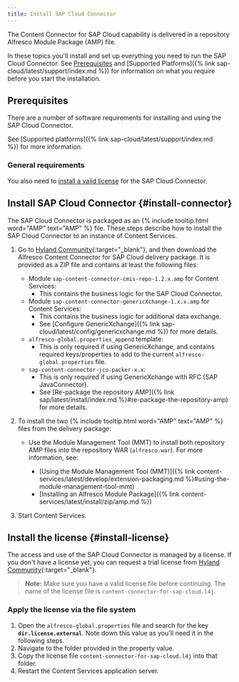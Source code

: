 ```yaml
---
title: Install SAP Cloud Connector
---
```


The Content Connector for SAP Cloud capability is delivered in a repository Alfresco Module Package (AMP) file.

In these topics you'll install and set up everything you need to run the SAP Cloud Connector. See [Prerequisites](#prerequisites) and [Supported Platforms]({% link sap-cloud/latest/support/index.md %}) for information on what you require before you start the installation.

## Prerequisites

There are a number of software requirements for installing and using the SAP Cloud Connector.

See [Supported platforms]({% link sap-cloud/latest/support/index.md %}) for more information.

### General requirements

You also need to [install a valid license](#install-license) for the SAP Cloud Connector.

## Install SAP Cloud Connector {#install-connector}

The SAP Cloud Connector is packaged as an {% include tooltip.html word="AMP" text="AMP" %} file. These steps describe how to install the SAP Cloud Connector to an instance of Content Services.

1. Go to [Hyland Community](https://community.hyland.com/){:target="_blank"}, and then download the Alfresco Content Connector for SAP Cloud delivery package. It is provided as a ZIP file and contains at least the following files:

    * Module `sap-content-connector-cmis-repo-1.2.x.amp` for Content Services:
        * This contains the business logic for the SAP Cloud Connector.
    * Module `sap-content-connector-genericXchange-1.x.x.amp` for Content Services:
        * This contains the business logic for additional data exchange.
        * See [Configure GenericXchange]({% link sap-cloud/latest/config/genericxchange.md %}) for more details.
    * `alfresco-global.properties_append` template:
        * This is only required if using GenericXchange, and contains required keys/properties to add to the current `alfresco-global.properties` file.
    * `sap-content-connector-jco-packer-x.x`:
        * This is only required if using GenericXchange with RFC (SAP JavaConnector).
        * See [Re-package the repository AMP]({% link sap/latest/install/index.md %}#re-package-the-repository-amp) for more details.

2. To install the two {% include tooltip.html word="AMP" text="AMP" %} files from the delivery package:

    * Use the Module Management Tool (MMT) to install both repository AMP files into the repository WAR (`alfresco.war`). For more information, see:

        * [Using the Module Management Tool (MMT)]({% link content-services/latest/develop/extension-packaging.md %}#using-the-module-management-tool-mmt)
        * [Installing an Alfresco Module Package]({% link content-services/latest/install/zip/amp.md %})

3. Start Content Services.

## Install the license {#install-license}

The access and use of the SAP Cloud Connector is managed by a license. If you don't have a license yet, you can request a trial license from [Hyland Community](https://community.hyland.com/){:target="_blank"}.

> **Note:** Make sure you have a valid license file before continuing. The name of the license file is `content-connector-for-sap-cloud.l4j`.

### Apply the license via the file system

1. Open the `alfresco-global.properties` file and search for the key **`dir.license.external`**. Note down this value as you'll need it in the following steps.
2. Navigate to the folder provided in the property value.
3. Copy the license file `content-connector-for-sap-cloud.l4j` into that folder.
4. Restart the Content Services application server.
